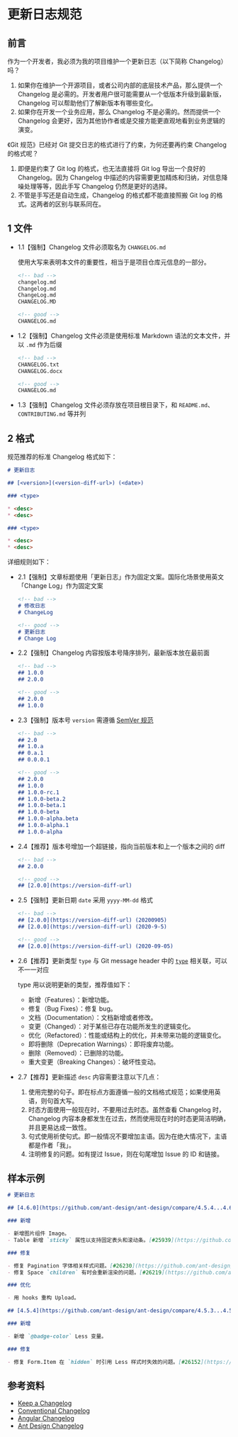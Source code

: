 # 更新日志规范

## 前言

作为一个开发者，我必须为我的项目维护一个更新日志（以下简称 Changelog）吗？

1. 如果你在维护一个开源项目，或者公司内部的底层技术产品，那么提供一个 Changelog 是必需的。开发者用户很可能需要从一个低版本升级到最新版，Changelog 可以帮助他们了解新版本有哪些变化。
2. 如果你在开发一个业务应用，那么 Changelog 不是必需的。然而提供一个 Changelog 会更好，因为其他协作者或是交接方能更直观地看到业务逻辑的演变。

《Git 规范》已经对 Git 提交日志的格式进行了约束，为何还要再约束 Changelog 的格式呢？

1. 即便是约束了 Git log 的格式，也无法直接将 Git log 导出一个良好的 Changelog。因为 Changelog 中描述的内容需要更加精炼和归纳，对信息降噪处理等等，因此手写 Changelog 仍然是更好的选择。
2. 不管是手写还是自动生成，Changelog 的格式都不能直接照搬 Git log 的格式。这两者的区别与联系同在。

## 1 文件

- 1.1【强制】Changelog 文件必须取名为 `CHANGELOG.md`

  使用大写来表明本文件的重要性，相当于是项目仓库元信息的一部分。

  ```markdown
  <!-- bad -->
  changelog.md
  Changelog.md
  ChangeLog.md
  CHANGELOG.MD

  <!-- good -->
  CHANGELOG.md
  ```

- 1.2【强制】Changelog 文件必须是使用标准 Markdown 语法的文本文件，并以 `.md` 作为后缀

  ```markdown
  <!-- bad -->
  CHANGELOG.txt
  CHANGELOG.docx

  <!-- good -->
  CHANGELOG.md
  ```

- 1.3【强制】Changelog 文件必须存放在项目根目录下，和 `README.md`、`CONTRIBUTING.md` 等并列

## 2 格式

规范推荐的标准 Changelog 格式如下：

```markdown
# 更新日志

## [<version>](<version-diff-url>) (<date>)

### <type>

* <desc>
* <desc>

### <type>

* <desc>
* <desc>
```

详细规则如下：

- 2.1【强制】文章标题使用「更新日志」作为固定文案。国际化场景使用英文「Change Log」作为固定文案

  ```markdown
  <!-- bad -->
  # 修改日志
  # ChangeLog

  <!-- good -->
  # 更新日志
  # Change Log
  ```

- 2.2【强制】Changelog 内容按版本号降序排列，最新版本放在最前面

  ```markdown
  <!-- bad -->
  ## 1.0.0
  ## 2.0.0

  <!-- good -->
  ## 2.0.0
  ## 1.0.0
  ```

- 2.3【强制】版本号 `version` 需遵循 [SemVer 规范](https://semver.org/lang/zh-CN/)

  ```markdown
  <!-- bad -->
  ## 2.0
  ## 1.0.a
  ## 0.a.1
  ## 0.0.0.1

  <!-- good -->
  ## 2.0.0
  ## 1.0.0
  ## 1.0.0-rc.1
  ## 1.0.0-beta.2
  ## 1.0.0-beta.1
  ## 1.0.0-beta
  ## 1.0.0-alpha.beta
  ## 1.0.0-alpha.1
  ## 1.0.0-alpha
  ```

- 2.4【推荐】版本号增加一个超链接，指向当前版本和上一个版本之间的 diff

  ```markdown
  <!-- bad -->
  ## 2.0.0

  <!-- good -->
  ## [2.0.0](https://version-diff-url)
  ```

- 2.5【强制】更新日期 `date` 采用 `yyyy-MM-dd` 格式

  ```markdown
  <!-- bad -->
  ## [2.0.0](https://version-diff-url) (20200905)
  ## [2.0.0](https://version-diff-url) (2020-9-5)

  <!-- good -->
  ## [2.0.0](https://version-diff-url) (2020-09-05)
  ```

- 2.6【推荐】更新类型 `type` 与 Git message header 中的 [`type`](../git/readme.md#1.3.1-type) 相关联，可以不一一对应

  type 用以说明更新的类型，推荐值如下：

  - 新增（Features）：新增功能。
  - 修复（Bug Fixes）：修复 bug。
  - 文档（Documentation）：文档新增或者修改。
  - 变更（Changed）：对于某些已存在功能所发生的逻辑变化。
  - 优化（Refactored）：性能或结构上的优化，并未带来功能的逻辑变化。
  - 即将删除（Deprecation Warnings）：即将废弃功能。
  - 删除（Removed）：已删除的功能。
  - 重大变更（Breaking Changes）：破坏性变动。

- 2.7【推荐】更新描述 `desc` 内容需要注意以下几点：

  1. 使用完整的句子。即在标点方面遵循一般的文档格式规范；如果使用英语，则句首大写。
  2. 时态方面使用一般现在时，不要用过去时态。虽然查看 Changelog 时，Changelog 内容本身都发生在过去，然而使用现在时的时态更简洁明确，并且更易达成一致性。
  3. 句式使用祈使句式。即一般情况不要增加主语。因为在绝大情况下，主语都是作者「我」。
  4. 注明修复的问题。如有提过 Issue，则在句尾增加 Issue 的 ID 和链接。

## 样本示例

  ```markdown
  # 更新日志

  ## [4.6.0](https://github.com/ant-design/ant-design/compare/4.5.4...4.6.0) (2020-08-23)

  ### 新增

  - 新增图片组件 Image。
  - Table 新增 `sticky` 属性以支持固定表头和滚动条。[#25939](https://github.com/ant-design/ant-design/pull/25939)

  ### 修复

  - 修复 Pagination 字体相关样式问题。[#26230](https://github.com/ant-design/ant-design/pull/26230)
  - 修复 Space `children` 有时会重新渲染的问题。[#26219](https://github.com/ant-design/ant-design/pull/26219)

  ### 优化

  - 用 hooks 重构 Upload。

  ## [4.5.4](https://github.com/ant-design/ant-design/compare/4.5.3...4.5.4)(2020-08-12)

  ### 新增

  - 新增 `@badge-color` Less 变量。

  ### 修复

  - 修复 Form.Item 在 `hidden` 时引用 Less 样式时失效的问题。[#26152](https://github.com/ant-design/ant-design/pull/26152)

  ```

## 参考资料

- [Keep a Changelog](https://keepachangelog.com/)
- [Conventional Changelog](https://github.com/conventional-changelog/conventional-changelog/blob/master/packages/conventional-changelog/CHANGELOG.md)
- [Angular Changelog](https://github.com/angular/angular.js/blob/master/CHANGELOG.md)
- [Ant Design Changelog](https://github.com/ant-design/ant-design/blob/master/CHANGELOG.zh-CN.md)
